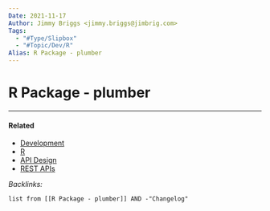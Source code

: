 ```yaml
---
Date: 2021-11-17
Author: Jimmy Briggs <jimmy.briggs@jimbrig.com>
Tags:
  - "#Type/Slipbox"
  - "#Topic/Dev/R"
Alias: R Package - plumber
---
```


# R Package - plumber

---

#### Related

* [Development](../MOCs/Development.md)
* [R](../MOCs/R.md)
* [API Design](API%20Design.md)
* [REST APIs](REST%20API%20Best%20Practices.md)

*Backlinks:*

````dataview
list from [[R Package - plumber]] AND -"Changelog"
````
